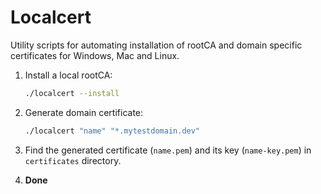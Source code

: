 # Localcert

Utility scripts for automating installation of rootCA and domain specific certificates for Windows, Mac and Linux.

1. Install a local rootCA:

	```bash
	./localcert --install
	```

1. Generate domain certificate:

	```bash
	./localcert "name" "*.mytestdomain.dev"
	```

1. Find the generated certificate (`name.pem`) and its key (`name-key.pem`) in `certificates` directory.

1. **Done**